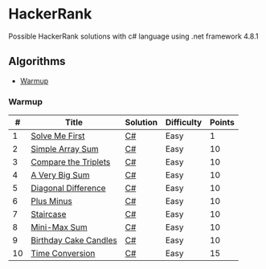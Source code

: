 # HackerRank

Possible HackerRank solutions with c# language using .net framework 4.8.1


## Algorithms
- [Warmup](#warmup)


### Warmup

| # | Title | Solution | Difficulty | Points |
|---| ----- | -------- | ---------- | ------ |
|1|[Solve Me First](https://www.hackerrank.com/challenges/solve-me-first/problem)|[C#](Algorithms/Warmup/SolveMeFirst.cs)|Easy|1|
|2|[Simple Array Sum](https://www.hackerrank.com/challenges/simple-array-sum/problem)|[C#](Algorithms/Warmup/SimpleArraySum.cs)|Easy|10|
|3|[Compare the Triplets](https://www.hackerrank.com/challenges/compare-the-triplets/problem)|[C#](Algorithms/Warmup/CompareTheTriplets.cs)|Easy|10|
|4|[A Very Big Sum](https://www.hackerrank.com/challenges/a-very-big-sum/problem)|[C#](Algorithms/Warmup/AVeryBigSum.cs)|Easy|10|
|5|[Diagonal Difference](https://www.hackerrank.com/challenges/diagonal-difference/problem)|[C#](Algorithms/Warmup/DiagonalDifference.cs)|Easy|10|
|6|[Plus Minus](https://www.hackerrank.com/challenges/plus-minus/problem)|[C#](Algorithms/Warmup/PlusMinus.cs)|Easy|10|
|7|[Staircase](https://www.hackerrank.com/challenges/staircase/problem)|[C#](Algorithms/Warmup/Staircase.cs)|Easy|10|
|8|[Mini-Max Sum](https://www.hackerrank.com/challenges/mini-max-sum/problem)|[C#](tree/Warmup/MiniMaxSum.cs)|Easy|10|
|9|[Birthday Cake Candles](https://www.hackerrank.com/challenges/birthday-cake-candles/problem)|[C#](tree/Warmup/BirthdayCakeCandles.cs)|Easy|10|
|10|[Time Conversion](https://www.hackerrank.com/challenges/time-conversion/problem)|[C#](Algorithms/Warmup/TimeConversion.cs)|Easy|15|
